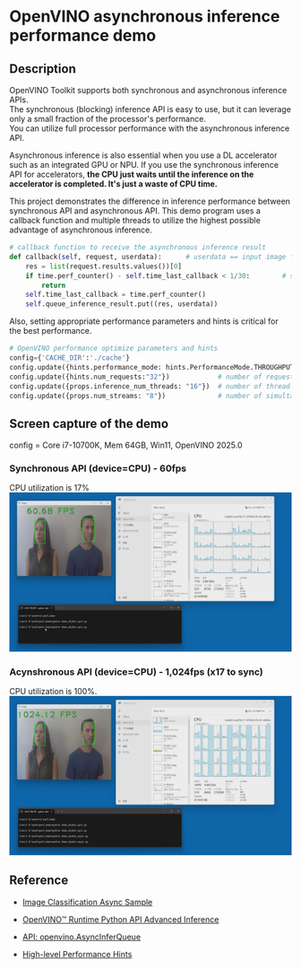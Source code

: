 # OpenVINO asynchronous inference performance demo

## Description
OpenVINO Toolkit supports both synchronous and asynchronous inference APIs.  
The synchronous (blocking) inference API is easy to use, but it can leverage only a small fraction of the processor's performance.  
You can utilize full processor performance with the asynchronous inference API.  

Asynchronous inference is also essential when you use a DL accelerator such as an integrated GPU or NPU. If you use the synchronous inference API for accelerators, **the CPU just waits until the inference on the accelerator is completed. It's just a waste of CPU time.**

This project demonstrates the difference in inference performance between synchronous API and asynchronous API.
This demo program uses a callback function and multiple threads to utilize the highest possible advantage of asynchronous inference.
```python
# callback function to receive the asynchronous inference result
def callback(self, request, userdata):      # userdata == input image for inferencing
    res = list(request.results.values())[0]
    if time.perf_counter() - self.time_last_callback < 1/30:        # submit the result to the rendering thread every 1/30 sec only
        return
    self.time_last_callback = time.perf_counter()
    self.queue_inference_result.put((res, userdata))
```

Also, setting appropriate performance parameters and hints is critical for the best performance.
```python
# OpenVINO performance optimize parameters and hints
config={'CACHE_DIR':'./cache'}
config.update({hints.performance_mode: hints.PerformanceMode.THROUGHPUT})
config.update({hints.num_requests:"32"})            # number of request queue
config.update({props.inference_num_threads: "16"})  # number of thread used by OpenVINO runtime
config.update({props.num_streams: "8"})             # number of simultaneous inference request execution
```
## Screen capture of the demo

config = Core i7-10700K, Mem 64GB, Win11, OpenVINO 2025.0

### Synchronous API (device=CPU) - 60fps
CPU utilization is 17%
![Synchronous](./resources/sync.jpg)

### Acynshronous API (device=CPU) - 1,024fps (x17 to sync)
CPU utilization is 100%.
![Asynchronous](./resources/async.jpg)

## Reference

- [Image Classification Async Sample](https://docs.openvino.ai/2025/get-started/learn-openvino/openvino-samples/image-classification-async.html)

- [OpenVINO™ Runtime Python API Advanced Inference](https://docs.openvino.ai/2025/openvino-workflow/running-inference/integrate-openvino-with-your-application/python-api-advanced-inference.html)

- [API: openvino.AsyncInferQueue](https://docs.openvino.ai/2025/api/ie_python_api/_autosummary/openvino.AsyncInferQueue.html)

- [High-level Performance Hints](https://docs.openvino.ai/2025/openvino-workflow/running-inference/optimize-inference/high-level-performance-hints.html)